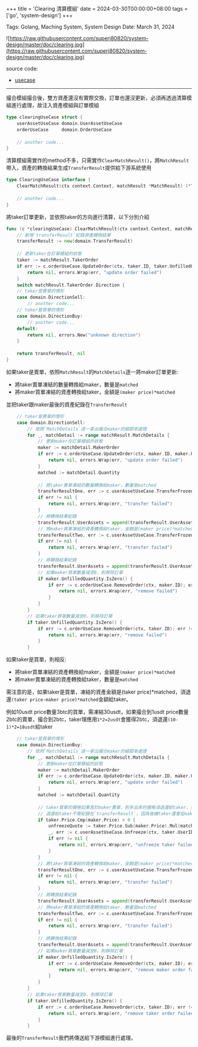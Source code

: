 +++
title = 'Clearing 清算模組'
date = 2024-03-30T00:00:00+08:00
tags = ['go', 'system-design']
+++

Tags: Golang, Maching System, System Design
Date: March 31, 2024

![https://raw.githubusercontent.com/superj80820/system-design/master/doc/clearing.jpg](https://raw.githubusercontent.com/superj80820/system-design/master/doc/clearing.jpg)

source code:
* [usecase](https://github.com/superj80820/system-design/tree/master/exchange/usecase/clearing)

---

撮合模組撮合後，雙方資產還沒有實際交換，訂單也還沒更新，必須再透過清算模組進行處理，故注入資產模組與訂單模組

```go
type clearingUseCase struct {
	userAssetUseCase domain.UserAssetUseCase
	orderUseCase     domain.OrderUseCase

	// another code...
}

```

清算模組需實作的method不多，只需實作`ClearMatchResult()`，將`MatchResult`帶入，資產的轉換結果生成`TransferResult`提供給下游系統使用

```go
type ClearingUseCase interface {
	ClearMatchResult(ctx context.Context, matchResult *MatchResult) (*TransferResult, error)

	// another code...
}

```

將taker訂單更新，並依照taker的方向進行清算，以下分別介紹

```go
func (c *clearingUseCase) ClearMatchResult(ctx context.Context, matchResult *domain.MatchResult) (*domain.TransferResult, error) {
	// 新增`transferResult`紀錄資產轉換結果
	transferResult := new(domain.TransferResult)

	// 更新taker在訂單模組的狀態
	taker := matchResult.TakerOrder
	if err := c.orderUseCase.UpdateOrder(ctx, taker.ID, taker.UnfilledQuantity, taker.Status, taker.UpdatedAt); err != nil {
		return nil, errors.Wrap(err, "update order failed")
	}
	switch matchResult.TakerOrder.Direction {
	// taker是賣單的情形
	case domain.DirectionSell:
		// another code...
	// taker是買單的情形
	case domain.DirectionBuy:
		// another code...
	default:
		return nil, errors.New("unknown direction")
	}

	return transferResult, nil
}

```

如果taker是賣單，依照`MatchResult`的`MatchDetails`逐一將maker訂單更新:

- 將taker賣單凍結的數量轉換給maker，數量是`matched`
- 將maker買單凍結的資產轉換給taker，金額是`(maker price)*matched`

並把taker跟maker最後的資產紀錄在`TransferResult`

```go
	// taker是賣單的情形
	case domain.DirectionSell:
		// 依照`MatchDetails`逐一拿出撮合maker的細節來處理
		for _, matchDetail := range matchResult.MatchDetails {
			// 更新maker在訂單模組的狀態
			maker := matchDetail.MakerOrder
			if err := c.orderUseCase.UpdateOrder(ctx, maker.ID, maker.UnfilledQuantity, maker.Status, maker.UpdatedAt); err != nil {
				return nil, errors.Wrap(err, "update order failed")
			}
			matched := matchDetail.Quantity

			// 將taker賣單凍結的數量轉換給maker，數量是matched
			transferResultOne, err := c.userAssetUseCase.TransferFrozenToAvailable(ctx, taker.UserID, maker.UserID, c.baseCurrencyID, matched)
			if err != nil {
				return nil, errors.Wrap(err, "transfer failed")
			}
			// 將轉換結果紀錄
			transferResult.UserAssets = append(transferResult.UserAssets, transferResultOne.UserAssets...)
			// 將maker買單凍結的資產轉換給taker，金額是(maker price)*matched
			transferResultTwo, err := c.userAssetUseCase.TransferFrozenToAvailable(ctx, maker.UserID, taker.UserID, c.quoteCurrencyID, maker.Price.Mul(matched))
			if err != nil {
				return nil, errors.Wrap(err, "transfer failed")
			}
			// 將轉換結果紀錄
			transferResult.UserAssets = append(transferResult.UserAssets, transferResultTwo.UserAssets...)
			// 如果maker買單數量減至0，則移除訂單
			if maker.UnfilledQuantity.IsZero() {
				if err := c.orderUseCase.RemoveOrder(ctx, maker.ID); err != nil {
					return nil, errors.Wrap(err, "remove failed")
				}
			}
		}
		// 如果taker買單數量減至0，則移除訂單
		if taker.UnfilledQuantity.IsZero() {
			if err := c.orderUseCase.RemoveOrder(ctx, taker.ID); err != nil {
				return nil, errors.Wrap(err, "remove failed")
			}
		}

```

如果taker是買單，則相反:

- 將taker買單凍結的資產轉換給maker，金額是`(maker price)*matched`
- 將maker賣單凍結的資產轉換給taker，數量是`matched`

需注意的是，如果taker是買單，凍結的資產金額是(taker price)*matched，須退還`(taker price-maker price)*matched`金額給taker。

例如10usdt price數量3btc的買單，需凍結30usdt，如果撮合到1usdt price數量2btc的賣單，撮合到2btc，taker理應用`1*2=2usdt`會獲得2btc，須退還`(10-1)*2=18usdt`給taker

```go
	// taker是買單的情形
	case domain.DirectionBuy:
		// 依照`MatchDetails`逐一拿出撮合maker的細節來處理
		for _, matchDetail := range matchResult.MatchDetails {
			// 更新maker在訂單模組的狀態
			maker := matchDetail.MakerOrder
			if err := c.orderUseCase.UpdateOrder(ctx, maker.ID, maker.UnfilledQuantity, maker.Status, maker.UpdatedAt); err != nil {
				return nil, errors.Wrap(err, "update order failed")
			}
			matched := matchDetail.Quantity

			// taker買單的價格如果高於maker賣單，則多出來的價格須退還給taker，金額是(taker price-maker price)*matched
			// 退還給taker不需紀錄在`transferResult`，因為後續taker還會從maker拿到資產，taker資產的結果只需紀錄最後一個就可以了
			if taker.Price.Cmp(maker.Price) > 0 {
				unfreezeQuote := taker.Price.Sub(maker.Price).Mul(matched)
				_, err := c.userAssetUseCase.Unfreeze(ctx, taker.UserID, c.quoteCurrencyID, unfreezeQuote)
				if err != nil {
					return nil, errors.Wrap(err, "unfreeze taker failed")
				}
			}
			// 將taker買單凍結的資產轉換給maker，金額是(maker price)*matched
			transferResultOne, err := c.userAssetUseCase.TransferFrozenToAvailable(ctx, taker.UserID, maker.UserID, c.quoteCurrencyID, maker.Price.Mul(matched))
			if err != nil {
				return nil, errors.Wrap(err, "transfer failed")
			}
			// 將轉換結果紀錄
			transferResult.UserAssets = append(transferResult.UserAssets, transferResultOne.UserAssets...)
			// 將maker賣單凍結的資產轉換給taker，數量是matched
			transferResultTwo, err := c.userAssetUseCase.TransferFrozenToAvailable(ctx, maker.UserID, taker.UserID, c.baseCurrencyID, matched)
			if err != nil {
				return nil, errors.Wrap(err, "transfer failed")
			}
			// 將轉換結果紀錄
			transferResult.UserAssets = append(transferResult.UserAssets, transferResultTwo.UserAssets...)
			// 如果maker買單數量減至0，則移除訂單
			if maker.UnfilledQuantity.IsZero() {
				if err := c.orderUseCase.RemoveOrder(ctx, maker.ID); err != nil {
					return nil, errors.Wrap(err, "remove maker order failed, maker order id: "+strconv.Itoa(maker.ID))
				}
			}
		}
		// 如果taker買單數量減至0，則移除訂單
		if taker.UnfilledQuantity.IsZero() {
			if err := c.orderUseCase.RemoveOrder(ctx, taker.ID); err != nil {
				return nil, errors.Wrap(err, "remove taker order failed")
			}
		}

```

最後的`TransferResult`我們將傳送給下游模組進行處理。